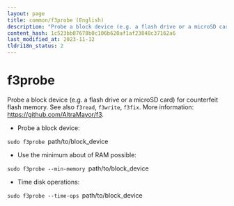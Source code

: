 ```yaml
---
layout: page
title: common/f3probe (English)
description: "Probe a block device (e.g. a flash drive or a microSD card) for counterfeit flash memory."
content_hash: 1c523bb87678b0c106b620af1af23848c37162a6
last_modified_at: 2023-11-12
tldri18n_status: 2
---
```

# f3probe

Probe a block device (e.g. a flash drive or a microSD card) for counterfeit flash memory.
See also `f3read`, `f3write`, `f3fix`.
More information: <https://github.com/AltraMayor/f3>.

- Probe a block device:

`sudo f3probe `<span class="tldr-var badge badge-pill bg-dark-lm bg-white-dm text-white-lm text-dark-dm font-weight-bold">path/to/block_device</span>

- Use the minimum about of RAM possible:

`sudo f3probe --min-memory `<span class="tldr-var badge badge-pill bg-dark-lm bg-white-dm text-white-lm text-dark-dm font-weight-bold">path/to/block_device</span>

- Time disk operations:

`sudo f3probe --time-ops `<span class="tldr-var badge badge-pill bg-dark-lm bg-white-dm text-white-lm text-dark-dm font-weight-bold">path/to/block_device</span>
